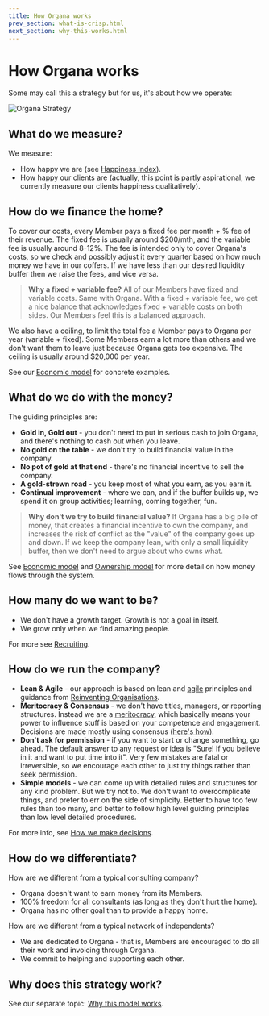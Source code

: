 ```yaml
---
title: How Organa works
prev_section: what-is-crisp.html
next_section: why-this-works.html
---
```


How Organa works
===============

Some may call this a strategy but for us, it's about how we operate:

![Organa Strategy](../assets/theproductspace-how.png "Organa Strategy")

What do we measure?
-------------------

We measure:

-   How happy we are (see [Happiness Index](happiness-index.html)).
-   How happy our clients are (actually, this point is partly aspirational, we currently measure our clients happiness qualitatively).

How do we finance the home?
---------------------------

To cover our costs, every Member pays a fixed fee per month + % fee of their revenue. The fixed fee is usually around $200/mth, and the variable fee is usually around 8-12%. The fee is intended only to cover Organa's costs, so we check and possibly adjust it every quarter based on how much money we have in our coffers. If we have less than our desired liquidity buffer then we raise the fees, and vice versa.

> **Why a fixed + variable fee?** All of our Members have fixed and variable costs. Same with Organa. With a fixed + variable fee, we get a nice balance that acknowledges fixed + variable costs on both sides. Our Members feel this is a balanced approach.

We also have a ceiling, to limit the total fee a Member pays to Organa per year (variable + fixed). Some Members earn a lot more than others and we don't want them to leave just because Organa gets too expensive. The ceiling is usually around $20,000 per year.

See our [Economic model](economic-model.html) for concrete examples.

What do we do with the money?
-----------------------------

The guiding principles are:

-   **Gold in, Gold out** - you don't need to put in serious cash to join Organa, and there's nothing to cash out when you leave.
-   **No gold on the table** - we don't try to build financial value in the company.
-   **No pot of gold at that end** - there's no financial incentive to sell the company.
-   **A gold-strewn road** - you keep most of what you earn, as you earn it.
-   **Continual improvement** - where we can, and if the buffer builds up, we spend it on group activities; learning, coming together, fun.

> **Why don't we try to build financial value?** If Organa has a big pile of money, that creates a financial incentive to own the company, and increases the risk of conflict as the "value" of the company goes up and down. If we keep the company lean, with only a small liquidity buffer, then we don't need to argue about who owns what.

See [Economic model](economic-model.html) and [Ownership model](ownership-model.html) for more detail on how money flows through the system.

How many do we want to be?
--------------------------

-   We don't have a growth target. Growth is not a goal in itself.
-   We grow only when we find amazing people.

For more see [Recruiting](recruiting-and-onboarding.html).

How do we run the company?
--------------------------

-   **Lean & Agile** - our approach is based on lean and [agile](http://agilemanifesto.org) principles and guidance from [Reinventing Organisations](http://www.reinventingorganizations.com/).
-   **Meritocracy & Consensus** - we don't have titles, managers, or reporting structures. Instead we are a [meritocracy](http://en.wikipedia.org/wiki/Meritocracy), which basically means your power to influence stuff is based on your competence and engagement. Decisions are made mostly using consensus ([here's how](decisions.html)).
-   **Don't ask for permission** - if you want to start or change something, go ahead. The default answer to any request or idea is "Sure! If you believe in it and want to put time into it". Very few mistakes are fatal or irreversible, so we encourage each other to just try things rather than seek permission.
-   **Simple models** - we can come up with detailed rules and structures for any kind problem. But we try not to. We don't want to overcomplicate things, and prefer to err on the side of simplicity. Better to have too few rules than too many, and better to follow high level guiding principles than low level detailed procedures.

For more info, see [How we make decisions](decisions.html).

How do we differentiate?
------------------------

How are we different from a typical consulting company?

-   Organa doesn't want to earn money from its Members.
-   100% freedom for all consultants (as long as they don't hurt the home).
-   Organa has no other goal than to provide a happy home.

How are we different from a typical network of independents?

-   We are dedicated to Organa - that is, Members are encouraged to do all their work and invoicing through Organa.
-   We commit to helping and supporting each other.


Why does this strategy work?
----------------------------

See our separate topic: [Why this model works](why-this-works.html).
